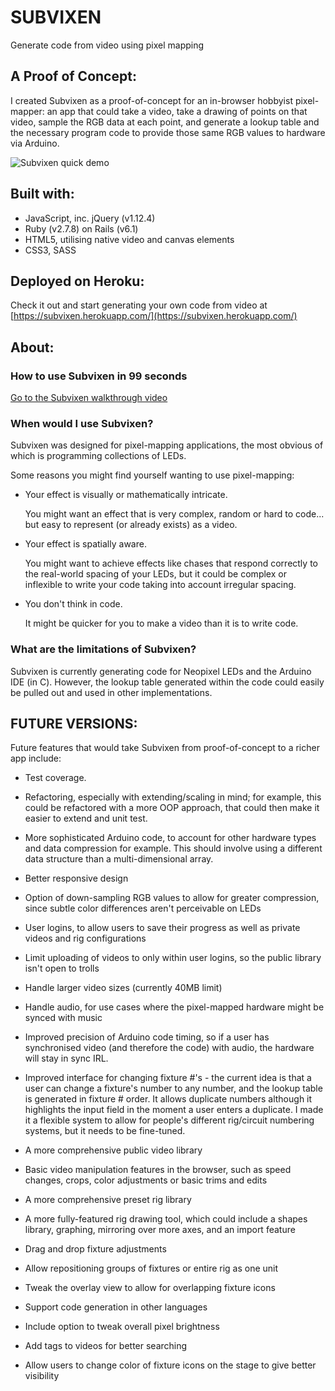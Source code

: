 # SUBVIXEN

Generate code from video using pixel mapping

## A Proof of Concept:

I created Subvixen as a proof-of-concept for an in-browser hobbyist pixel-mapper: an app that could take a video, take a drawing of points on that video, sample the RGB data at each point, and generate a lookup table and the necessary program code to provide those same RGB values to hardware via Arduino.

![Subvixen quick demo](http://res.cloudinary.com/mrmy/image/upload/v1517406335/demo_t5whon.gif)

## Built with:

- JavaScript, inc. jQuery (v1.12.4)
- Ruby (v2.7.8) on Rails (v6.1)
- HTML5, utilising native video and canvas elements
- CSS3, SASS

## Deployed on Heroku:

Check it out and start generating your own code from video at [https://subvixen.herokuapp.com/](https://subvixen.herokuapp.com/)

## About:

### How to use Subvixen in 99 seconds

[Go to the Subvixen walkthrough video](https://youtu.be/ZCpgYL-KHDM)

### When would I use Subvixen?

Subvixen was designed for pixel-mapping applications, the most obvious of which is programming collections of LEDs.

Some reasons you might find yourself wanting to use pixel-mapping:

- Your effect is visually or mathematically intricate.

  You might want an effect that is very complex, random or hard to code... but easy to represent (or already exists) as a video.

- Your effect is spatially aware.

  You might want to achieve effects like chases that respond correctly to the real-world spacing of your LEDs, but it could be complex or inflexible to write your code taking into account irregular spacing.

- You don't think in code.

  It might be quicker for you to make a video than it is to write code.

### What are the limitations of Subvixen?

Subvixen is currently generating code for Neopixel LEDs and the Arduino IDE (in C). However, the lookup table generated within the code could easily be pulled out and used in other implementations.

## FUTURE VERSIONS:

Future features that would take Subvixen from proof-of-concept to a richer app include:

- Test coverage.

- Refactoring, especially with extending/scaling in mind; for example, this could be refactored with a more OOP approach, that could then make it easier to extend and unit test.

- More sophisticated Arduino code, to account for other hardware types and data compression for example. This should involve using a different data structure than a multi-dimensional array.

- Better responsive design

- Option of down-sampling RGB values to allow for greater compression, since subtle color differences aren't perceivable on LEDs

- User logins, to allow users to save their progress as well as private videos and rig configurations

- Limit uploading of videos to only within user logins, so the public library isn't open to trolls

- Handle larger video sizes (currently 40MB limit)

- Handle audio, for use cases where the pixel-mapped hardware might be synced with music

- Improved precision of Arduino code timing, so if a user has synchronised video (and therefore the code) with audio, the hardware will stay in sync IRL.

- Improved interface for changing fixture #'s - the current idea is that a user can change a fixture's number to any number, and the lookup table is generated in fixture # order. It allows duplicate numbers although it highlights the input field in the moment a user enters a duplicate. I made it a flexible system to allow for people's different rig/circuit numbering systems, but it needs to be fine-tuned.

- A more comprehensive public video library

- Basic video manipulation features in the browser, such as speed changes, crops, color adjustments or basic trims and edits

- A more comprehensive preset rig library

- A more fully-featured rig drawing tool, which could include a shapes library, graphing, mirroring over more axes, and an import feature

- Drag and drop fixture adjustments

- Allow repositioning groups of fixtures or entire rig as one unit

- Tweak the overlay view to allow for overlapping fixture icons

- Support code generation in other languages

- Include option to tweak overall pixel brightness

- Add tags to videos for better searching

- Allow users to change color of fixture icons on the stage to give better visibility
